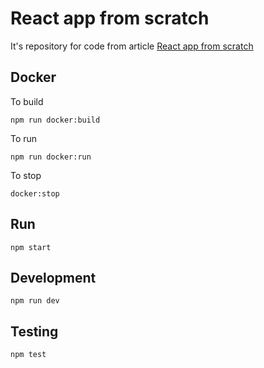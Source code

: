 # React app from scratch

It's repository for code from article 
[React app from scratch](https://medium.com/@evheniybystrov/react-app-from-scratch-d694300d1631)

## Docker

To build

    npm run docker:build
    
To run

    npm run docker:run
    
To stop

    docker:stop
  
## Run

    npm start
    
## Development

    npm run dev
    
## Testing

    npm test
    
